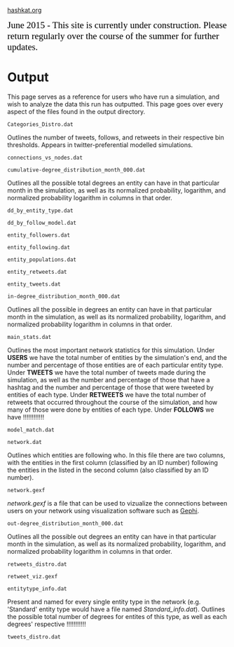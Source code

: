 [hashkat.org](http://hashkat.org)

<span style="color:black; font-family:Georgia; font-size:1.5em;">June 2015 - This site is currently under construction. Please return regularly over the course of the summer for further updates. </span>

# Output

This page serves as a reference for users who have run a simulation, and wish to analyze the data this run has outputted. This page goes over every aspect of the files found in the output directory.

`Categories_Distro.dat`

Outlines the number of tweets, follows, and retweets in their respective bin
thresholds. Appears in twitter-preferential modelled simulations.

`connections_vs_nodes.dat`



`cumulative-degree_distribution_month_000.dat`

Outlines all the possible total degrees an entity can have in that particular
month in the simulation, as well as its normalized probability, logarithm, and
normalized probability logarithm in columns in that order.

`dd_by_entity_type.dat`



`dd_by_follow_model.dat`



`entity_followers.dat`



`entity_following.dat`



`entity_populations.dat`



`entity_retweets.dat`



`entity_tweets.dat`



`in-degree_distribution_month_000.dat`

Outlines all the possible in degrees an entity can have in that particular
month in the simulation, as well as its normalized probability, logarithm, and
normalized probability logarithm in columns in that order.

`main_stats.dat`

Outlines the most important network statistics for this simulation.
Under **USERS** we have the total number of entities by the simulation's end,
and the number and percentage of those entities are of each particular entity
type. Under **TWEETS** we have the total number of tweets made
during the simulation, as well as the number and percentage of those that
have a hashtag and the number and percentage of those that were tweeted by
entities of each type. Under **RETWEETS** we have the total number of
retweets that occurred throughout the course of the simulation, and how
many of those were done by entities of each type.
Under **FOLLOWS** we have !!!!!!!!!!!!

`model_match.dat`



`network.dat`

Outlines which entities are following who. In this file there are two columns,
with the entities in the first column (classified by an ID number)
following the entities in the listed in the second column (also classified
by an ID number).

`network.gexf`

*network.gexf* is a file that can be used to vizualize the connections
between users on your network using visualization software such as
[Gephi](http://gephi.github.io/).

`out-degree_distribution_month_000.dat`

Outlines all the possible out degrees an entity can have in that particular
month in the simulation, as well as its normalized probability, logarithm, and
normalized probability logarithm in columns in that order.

`retweets_distro.dat`



`retweet_viz.gexf`



`entitytype_info.dat`

Present and named for every single entity type in the network (e.g. 'Standard'
entity type would have a file named *Standard_info.dat*). Outlines the
possible total number of degrees for entites of this type, as well as each
degrees' respective !!!!!!!!!!! 

`tweets_distro.dat`

